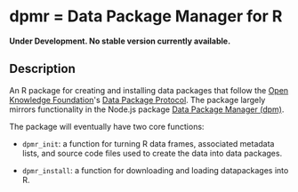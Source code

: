 dpmr = Data Package Manager for R
====

**Under Development. No stable version currently available.**

## Description

An R package for creating and installing data packages that follow the [Open Knowledge Foundation](https://okfn.org/)'s [Data Package Protocol](http://dataprotocols.org/data-packages/). The package largely mirrors functionality in the Node.js package [Data Package Manager (dpm)](https://github.com/okfn/dpm).

The package will eventually have two core functions:

- `dpmr_init`: a function for turning R data frames, associated metadata lists, and source code files used to create the data into data packages.

- `dpmr_install`: a function for downloading and loading datapackages into R.
